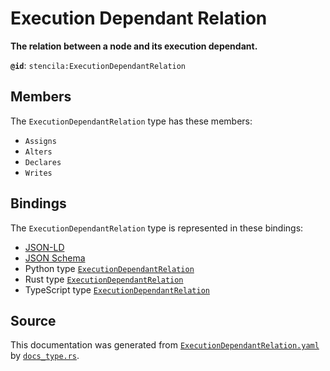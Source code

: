 # Execution Dependant Relation

**The relation between a node and its execution dependant.**

**`@id`**: `stencila:ExecutionDependantRelation`

## Members

The `ExecutionDependantRelation` type has these members:

- `Assigns`
- `Alters`
- `Declares`
- `Writes`

## Bindings

The `ExecutionDependantRelation` type is represented in these bindings:

- [JSON-LD](https://stencila.org/ExecutionDependantRelation.jsonld)
- [JSON Schema](https://stencila.org/ExecutionDependantRelation.schema.json)
- Python type [`ExecutionDependantRelation`](https://github.com/stencila/stencila/blob/main/python/python/stencila/types/execution_dependant_relation.py)
- Rust type [`ExecutionDependantRelation`](https://github.com/stencila/stencila/blob/main/rust/schema/src/types/execution_dependant_relation.rs)
- TypeScript type [`ExecutionDependantRelation`](https://github.com/stencila/stencila/blob/main/ts/src/types/ExecutionDependantRelation.ts)

## Source

This documentation was generated from [`ExecutionDependantRelation.yaml`](https://github.com/stencila/stencila/blob/main/schema/ExecutionDependantRelation.yaml) by [`docs_type.rs`](https://github.com/stencila/stencila/blob/main/rust/schema-gen/src/docs_type.rs).
